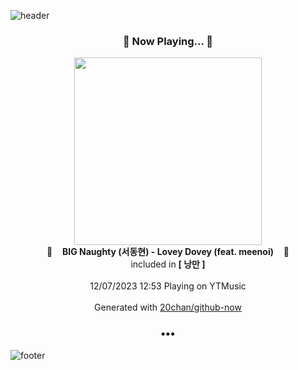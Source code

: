 ![header](https://capsule-render.vercel.app/api?type=wave&height=170&section=header&fontColor=090707&fontAlignX=45&fontAlignY=65&fontSize=100)

<h3 align="center">🎵 Now Playing... 🎵</h3>
<p align="center">
  <a href="https://music.youtube.com/watch?v=MSAva2h8zu8">
    <img width="300" src="https://lh3.googleusercontent.com/2VsBLtYduh22RL-G1Wm2KIpKu47Bhv1953nwk5BpnpYbv0P2FVzUU4guGIBLWjvxiSUGGYvXDVJgnEeuuw">
  </a>
  <br>
  🎵&nbsp&nbsp&nbsp <b>BIG Naughty (서동현) - Lovey Dovey (feat. meenoi)</b> &nbsp&nbsp&nbsp🎵
  <br>
  included in <b>[ 낭만 ]</b>
  
  <br />
  <br />
  12/07/2023 12:53 Playing on YTMusic
  <br />
  <br />
  Generated with <a href="https://github.com/20chan/github-now">20chan/github-now</a>
</p>

<h3 align="center">•••</h3>

![footer](https://capsule-render.vercel.app/api?type=wave&height=150&section=footer)

